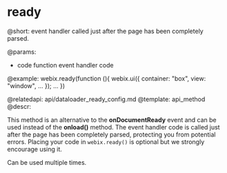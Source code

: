 ready
=====


@short: event handler called just after the page has been completely parsed.
	

@params:
- code		function		event handler code


@example:
webix.ready(function (){
	webix.ui({
		container: "box",
		view: "window",
		...
	});
	...
})


@relatedapi: api/dataloader_ready_config.md
@template:	api_method
@descr:

This method is an alternative to the **onDocumentReady** event and can be used instead of the **onload()** method.
The event handler code is called just after the page has been completely parsed, protecting you from potential errors. Placing your code in `webix.ready()` is optional but we strongly encourage using it.

Can be used multiple times.
